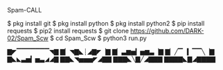 Spam-CALL

$ pkg install git
$ pkg install python
$ pkg install python2
$ pip install requests
$ pip2 install requests
$ git clone https://github.com/DARK-02/Spam_Scw
$ cd Spam_Scw
$ python3 run.py


▇◤▔▔▔▔▔▔▔◥▇
▇▏◥▇◣┊◢▇◤▕▇
▇▏▃▆▅▎▅▆▃▕▇
▇▏╱▔▕▎▔▔╲▕▇
▇◣◣▃▅▎▅▃◢◢▇
▇▇◣◥▅▅▅◤◢▇▇
▇▇▇◣╲▇╱◢▇▇▇
▇▇▇▇◣▇◢▇▇▇▇
